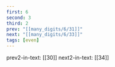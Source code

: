 ```yaml
---
first: 6
second: 3
third: 2
prev: "[[many_digits/6/31]]"
next: "[[many_digits/6/33]]"
tags: [even]
---
```

prev2-in-text: [[30]]
next2-in-text: [[34]]
